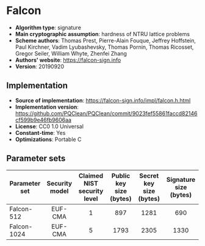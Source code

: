Falcon
======

- **Algorithm type**: signature
- **Main cryptographic assumption**: hardness of NTRU lattice problems
- **Scheme authors**: Thomas Prest, Pierre-Alain Fouque, Jeffrey Hoffstein, Paul Kirchner, Vadim Lyubashevsky, Thomas Pornin, Thomas Ricosset, Gregor Seiler, William Whyte, Zhenfei Zhang
- **Authors' website**: https://falcon-sign.info
- **Version**: 20190920

Implementation
--------------

- **Source of implementation**: https://falcon-sign.info/impl/falcon.h.html
- **Implementation version**: https://github.com/PQClean/PQClean/commit/9023fef55861faccd82146cf599b9e46fb9606aa
- **License**: CC0 1.0 Universal
- **Constant-time**: Yes
- **Optimizations**: Portable C

Parameter sets
--------------

  Parameter set | Security model | Claimed NIST security level | Public key size (bytes) | Secret key size (bytes) | Signature size (bytes) |
|---------------|:--------------:|:---------------------------:|:-----------------------:|:-----------------------:|:----------------------:|
| Falcon-512    |     EUF-CMA    |             1               |             897         |            1281         |            690         |
| Falcon-1024   |     EUF-CMA    |             5               |            1793         |            2305         |           1330         |


